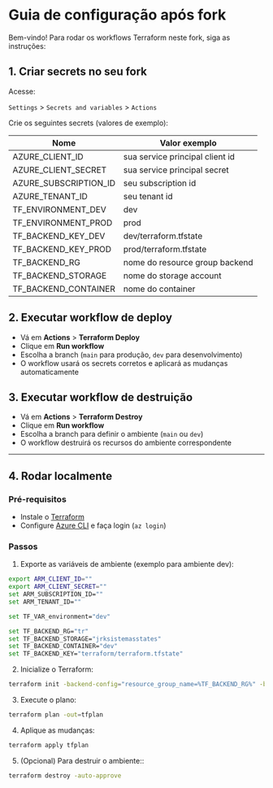 # Guia de configuração após fork

Bem-vindo! Para rodar os workflows Terraform neste fork, siga as instruções:

## 1. Criar secrets no seu fork

Acesse:

`Settings` > `Secrets and variables` > `Actions`

Crie os seguintes secrets (valores de exemplo):

| Nome                   | Valor exemplo                 |
|------------------------|------------------------------|
| AZURE_CLIENT_ID        | sua service principal client id |
| AZURE_CLIENT_SECRET    | sua service principal secret |
| AZURE_SUBSCRIPTION_ID  | seu subscription id          |
| AZURE_TENANT_ID        | seu tenant id                |
| TF_ENVIRONMENT_DEV     | dev                          |
| TF_ENVIRONMENT_PROD    | prod                         |
| TF_BACKEND_KEY_DEV     | dev/terraform.tfstate        |
| TF_BACKEND_KEY_PROD    | prod/terraform.tfstate       |
| TF_BACKEND_RG          | nome do resource group backend |
| TF_BACKEND_STORAGE     | nome do storage account      |
| TF_BACKEND_CONTAINER   | nome do container            |

## 2. Executar workflow de deploy

- Vá em **Actions** > **Terraform Deploy**
- Clique em **Run workflow**
- Escolha a branch (`main` para produção, `dev` para desenvolvimento)
- O workflow usará os secrets corretos e aplicará as mudanças automaticamente

## 3. Executar workflow de destruição

- Vá em **Actions** > **Terraform Destroy**
- Clique em **Run workflow**
- Escolha a branch para definir o ambiente (`main` ou `dev`)
- O workflow destruirá os recursos do ambiente correspondente

---

## 4. Rodar localmente

### Pré-requisitos

- Instale o [Terraform](https://learn.hashicorp.com/tutorials/terraform/install-cli)
- Configure [Azure CLI](https://learn.microsoft.com/cli/azure/install-azure-cli) e faça login (`az login`)

### Passos

1. Exporte as variáveis de ambiente (exemplo para ambiente dev):

```bash
export ARM_CLIENT_ID=""
export ARM_CLIENT_SECRET=""
set ARM_SUBSCRIPTION_ID=""
set ARM_TENANT_ID=""

set TF_VAR_environment="dev"

set TF_BACKEND_RG="tr"
set TF_BACKEND_STORAGE="jrksistemasstates"
set TF_BACKEND_CONTAINER="dev"
set TF_BACKEND_KEY="terraform/terraform.tfstate"
```

2. Inicialize o Terraform:

```bash
terraform init -backend-config="resource_group_name=%TF_BACKEND_RG%" -backend-config="storage_account_name=%TF_BACKEND_STORAGE%"  -backend-config="container_name=%TF_BACKEND_CONTAINER%" -backend-config="key=%TF_BACKEND_KEY%"
```

3. Execute o plano:

```bash
terraform plan -out=tfplan
```

4. Aplique as mudanças:

```bash
terraform apply tfplan
```

5. (Opcional) Para destruir o ambiente::

```bash
terraform destroy -auto-approve
```